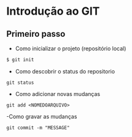 # Introdução ao GIT

## Primeiro passo

- Como inicializar o projeto (repositório local)

```bash
$ git init
```

- Como descobrir o status do repositorio
```
git status
```
- Como adicionar novas mudanças
```
git add <NOMEDOARQUIVO>
```
-Como gravar as mudanças
```
git commit -m "MESSAGE"
```